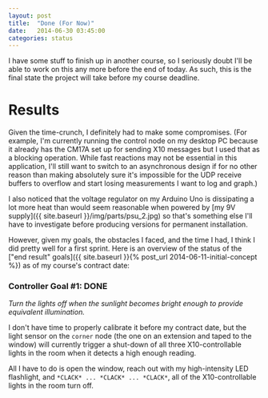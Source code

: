 ```yaml
---
layout: post
title:  "Done (For Now)"
date:   2014-06-30 03:45:00
categories: status
---
```

I have some stuff to finish up in another course, so I seriously doubt I'll be able to work on this any more before the end of today. As such, this is the final state the project will take before my course deadline.

# Results

Given the time-crunch, I definitely had to make some compromises. (For example, I'm currently running the control node on my desktop PC because it already has the CM17A set up for sending X10 messages but I used that as a blocking operation. While fast reactions may not be essential in this application, I'll still want to switch to an asynchronous design if for no other reason than making absolutely sure it's impossible for the UDP receive buffers to overflow and start losing measurements I want to log and graph.)

I also noticed that the voltage regulator on my Arduino Uno is dissipating a lot more heat than would seem reasonable when powered by [my 9V supply]({{ site.baseurl }}/img/parts/psu_2.jpg) so that's something else I'll have to investigate before producing versions for permanent installation.

However, given my goals, the obstacles I faced, and the time I had, I think I did pretty well for a first sprint. Here is an overview of the status of the ["end result" goals]({{ site.baseurl }}{% post_url 2014-06-11-initial-concept %}) as of my course's contract date:

### Controller Goal #1: DONE
*Turn the lights off when the sunlight becomes bright enough to
   provide equivalent illumination.*

I don't have time to properly calibrate it before my contract date, but the light sensor on the `corner` node (the one on an extension and taped to the window) will currently trigger a shut-down of all three X10-controllable lights in the room when it detects a high enough reading.

All I have to do is open the window, reach out with my high-intensity LED flashlight, and `*CLACK* ... *CLACK* ... *CLACK*`, all of the X10-controllable lights in the room turn off.

